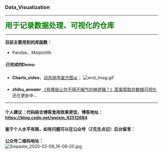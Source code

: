 ### Data_Visualization

---

<font size= 5 color ='green'>**用于记录数据处理、可视化的仓库**</font>

---

**目前主要用到的库函数：**

* Pandas、Matplotlib

##### 已完成的Demo:

* **Charts_video**，[动态排序直方图:bar_chart:](https://github.com/Largefreedom/Data_Visualization/tree/master/Chart_video)；
![end_imag.gif](http://ww1.sinaimg.cn/large/007wRTdIly1gbtf1twui3g30q20f9kjl.gif)

* **zhihu_answer** [《有哪些让你不得不服气的神逻辑？》答案爬取并数据可视化](https://github.com/Largefreedom/Data_Visualization/tree/master/zhihu_answer) 
还在更新中...

----

#### 个人建议：代码结合博客食用效果更佳，博客地址：https://blog.csdn.net/weixin_42512684

#### 鉴于个人水平有限，如有问题可以在公众号（Z先生点记）后台留言：

**公众号二维码地址：**
<br>
![Snipaste_2020-02-08_16-08-20.jpg](http://ww1.sinaimg.cn/large/007wRTdIly1gbp24g2fhlj30kc07a0th.jpg)
